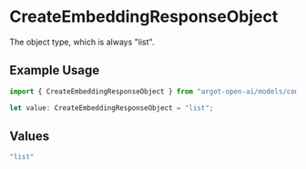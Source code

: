 # CreateEmbeddingResponseObject

The object type, which is always "list".

## Example Usage

```typescript
import { CreateEmbeddingResponseObject } from "argot-open-ai/models/components";

let value: CreateEmbeddingResponseObject = "list";
```

## Values

```typescript
"list"
```